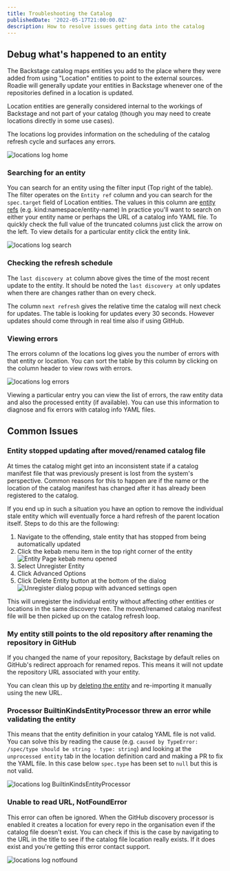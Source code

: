 ```yaml
---
title: Troubleshooting the Catalog
publishedDate: '2022-05-17T21:00:00.0Z'
description: How to resolve issues getting data into the catalog
---
```


## Debug what's happened to an entity

The Backstage catalog maps entities you add to the place where they were added from using "Location" entities to point to the external sources. Roadie will generally 
update your entities in Backstage whenever one of the repositories defined in a location is updated.

Location entities are generally considered internal to the workings of Backstage and not part of your catalog (though you may 
need to create locations directly in some use cases).

The locations log provides information on the scheduling of the catalog refresh cycle and surfaces any errors.

![locations log home](./locations-log.png)

### Searching for an entity

You can search for an entity using the filter input (Top right of the table). The filter operates on the `Entity ref`
column and you can search for the `spec.target` field of Location entities. The values in this column are [entity refs](https://backstage.io/docs/features/software-catalog/references#string-references) (e.g. kind:namespace/entity-name)
In practice you'll want to search on either your entity name or perhaps
the URL of a catalog info YAML file. To quickly check the full value of the truncated columns just click the arrow on the left. To view details for a particular entity click the entity link.

![locations log search](./locations-log-search.png)

### Checking the refresh schedule

The `last discovery at` column above gives the time of the most recent update to the entity. It should be noted the `last discovery at` only updates when there are changes rather than on every check.

The column `next refresh`
gives the relative time the catalog will next check for updates. The table is looking for updates every 30 seconds. However updates should come through in real time also if using
GitHub.

### Viewing errors

The errors column of the locations log gives you the number of errors with that entity or location. You can sort the
table by this column by clicking on the column header to view rows with errors.

![locations log errors](./locations-log-errors.png)

Viewing a particular entry you can view the list of errors, the raw entity data and also the processed entity (if available).
You can use this information to diagnose and fix errors with catalog info YAML files.


## Common Issues

### Entity stopped updating after moved/renamed catalog file

At times the catalog might get into an inconsistent state if a catalog manifest file that was previously present is lost from the system's perspective. Common reasons for this to happen are if the name or the location of the catalog manifest has changed after it has already been registered to the catalog.

If you end up in such a situation you have an option to remove the individual stale entity which will eventually force a hard refresh of the parent location itself. Steps to do this are the following:

1. Navigate to the offending, stale entity that has stopped from being automatically updated
2. Click the kebab menu item in the top right corner of the entity
   ![Entity Page kebab menu opened](./kebab_menu_entity_page.png)
3. Select Unregister Entity
4. Click Advanced Options
5. Click Delete Entity button at the bottom of the dialog
   ![Unregister dialog popup with advanced settings open](./unregister_dialog.png)

This will unregister the individual entity without affecting other entities or locations in the same discovery tree. The moved/renamed catalog manifest file will be then picked up on the catalog refresh loop.

### My entity still points to the old repository after renaming the repository in GitHub

If you changed the name of your repository, Backstage by default relies on GitHub's redirect approach for renamed repos.
This means it will not update the repository URL associated with your entity.

You can clean this up by [deleting the entity](/docs/catalog/unregister-components/#manually-ingested-entities) and re-importing it manually using the new URL.


### Processor BuiltinKindsEntityProcessor threw an error while validating the entity

This means that the entity definition in your catalog YAML file is not valid. You can solve this by reading the cause
(e.g. `caused by TypeError: /spec/type should be string - type: string`) and looking at the `unprocessed entity` tab
in the location definition card and making a PR to fix the YAML file. In this case below `spec.type` has been set to `null`
but this is not valid.

![locations log BuiltinKindsEntityProcessor](./locations-log-BuiltinKindsEntityProcessor.png)

### Unable to read URL, NotFoundError

This error can often be ignored. When the GitHub discovery processor is enabled it creates a location for every
repo in the organisation even if the catalog file doesn't exist. You can check if this is the case by navigating to
the URL in the title to see if the catalog file location really exists. If it does exist and you're getting this error
contact support.

![locations log notfound](./locations-log-NotFoundError.png)

